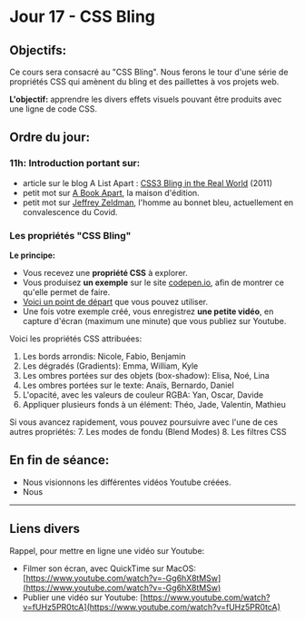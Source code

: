 # Jour 17 - CSS Bling

## Objectifs:

Ce cours sera consacré au "CSS Bling". Nous ferons le tour d'une série de propriétés CSS qui amènent du bling et des paillettes à vos projets web.

**L'objectif:** apprendre les divers effets visuels pouvant être produits avec une ligne de code CSS.

## Ordre du jour:

### 11h: Introduction portant sur: 

- article sur le blog A List Apart : [CSS3 Bling in the Real World](https://alistapart.com/article/css3-bling-in-the-real-world/) (2011)
- petit mot sur [A Book Apart](https://abookapart.com/), la maison d'édition.
- petit mot sur [Jeffrey Zeldman](https://twitter.com/zeldman), l'homme au bonnet bleu, actuellement en convalescence du Covid.

### Les propriétés "CSS Bling"

**Le principe:** 
- Vous recevez une **propriété CSS** à explorer. 
- Vous produisez **un exemple** sur le site [codepen.io](https://codepen.io/pen/), afin de montrer ce qu'elle permet de faire. 
- [Voici un point de départ](https://codepen.io/16kbit/pen/mdVeNeQ) que vous pouvez utiliser.
- Une fois votre exemple créé, vous enregistrez **une petite vidéo**, en capture d'écran (maximum une minute) que vous publiez sur Youtube.

Voici les propriétés CSS attribuées:

1. Les bords arrondis: Nicole, Fabio, Benjamin
2. Les dégradés (Gradients): Emma, William, Kyle
3. Les ombres portées sur des objets (box-shadow): Elisa, Noé, Lina
4. Les ombres portées sur le texte: Anaïs, Bernardo, Daniel
5. L'opacité, avec les valeurs de couleur RGBA: Yan, Oscar, Davide
6. Appliquer plusieurs fonds à un élément: Théo, Jade, Valentin, Mathieu

Si vous avancez rapidement, vous pouvez poursuivre avec l'une de ces autres propriétés:
7. Les modes de fondu (Blend Modes)
8. Les filtres CSS

## En fin de séance: 

- Nous visionnons les différentes vidéos Youtube créées.
- Nous 

---

## Liens divers

Rappel, pour mettre en ligne une vidéo sur Youtube:

- Filmer son écran, avec QuickTime sur MacOS: [https://www.youtube.com/watch?v=-Gg6hX8tMSw](https://www.youtube.com/watch?v=-Gg6hX8tMSw)
- Publier une vidéo sur Youtube: [https://www.youtube.com/watch?v=fUHz5PR0tcA](https://www.youtube.com/watch?v=fUHz5PR0tcA)